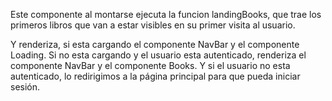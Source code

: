 Este componente al montarse ejecuta la funcion landingBooks, que trae los primeros libros que van a estar
visibles en su primer visita al usuario.

Y renderiza, si esta cargando el componente NavBar y el componente Loading.
Si no esta cargando y el usuario esta autenticado, renderiza el componente NavBar y el componente Books.
Y si el usuario no esta autenticado, lo redirigimos a la página principal para que pueda iniciar sesión.